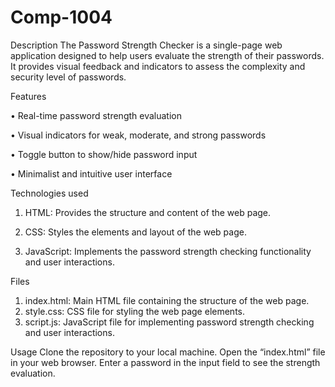 # Comp-1004

Description
The Password Strength Checker is a single-page web application designed to help users evaluate the strength of their passwords. It provides visual feedback and indicators to assess the complexity and security level of passwords.

Features

•	Real-time password strength evaluation

•	Visual indicators for weak, moderate, and strong passwords

•	Toggle button to show/hide password input

•	Minimalist and intuitive user interface


Technologies used

1.	HTML: Provides the structure and content of the web page.

2.	CSS: Styles the elements and layout of the web page.
   
3.	JavaScript: Implements the password strength checking functionality and user interactions.

Files
1.	index.html: Main HTML file containing the structure of the web page.
2.	style.css: CSS file for styling the web page elements.
3.	script.js: JavaScript file for implementing password strength checking and user interactions.

Usage
Clone the repository to your local machine.
Open the “index.html” file in your web browser.
Enter a password in the input field to see the strength evaluation.
